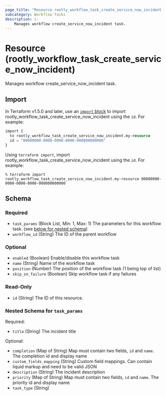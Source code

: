 ```yaml
---
page_title: "Resource rootly_workflow_task_create_service_now_incident - terraform-provider-rootly"
subcategory: Workflow Tasks
description: |-
    Manages workflow create_service_now_incident task.
---
```


# Resource (rootly_workflow_task_create_service_now_incident)

Manages workflow create_service_now_incident task.



## Import

In Terraform v1.5.0 and later, use an [`import` block](https://developer.hashicorp.com/terraform/language/import) to import rootly_workflow_task_create_service_now_incident using the `id`. For example:

```terraform
import {
  to rootly_workflow_task_create_service_now_incident.my-resource
  id = "00000000-0000-0000-0000-000000000000"
}
```

Using `terraform import`, import rootly_workflow_task_create_service_now_incident using the `id`. For example:

```console
% terraform import rootly_workflow_task_create_service_now_incident.my-resource 00000000-0000-0000-0000-000000000000
```

<!-- schema generated by tfplugindocs -->
## Schema

### Required

- `task_params` (Block List, Min: 1, Max: 1) The parameters for this workflow task. (see [below for nested schema](#nestedblock--task_params))
- `workflow_id` (String) The ID of the parent workflow

### Optional

- `enabled` (Boolean) Enable/disable this workflow task
- `name` (String) Name of the workflow task
- `position` (Number) The position of the workflow task (1 being top of list)
- `skip_on_failure` (Boolean) Skip workflow task if any failures

### Read-Only

- `id` (String) The ID of this resource.

<a id="nestedblock--task_params"></a>
### Nested Schema for `task_params`

Required:

- `title` (String) The incident title

Optional:

- `completion` (Map of String) Map must contain two fields, `id` and `name`. The completion id and display name
- `custom_fields_mapping` (String) Custom field mappings. Can contain liquid markup and need to be valid JSON
- `description` (String) The incident description
- `priority` (Map of String) Map must contain two fields, `id` and `name`. The priority id and display name
- `task_type` (String)
